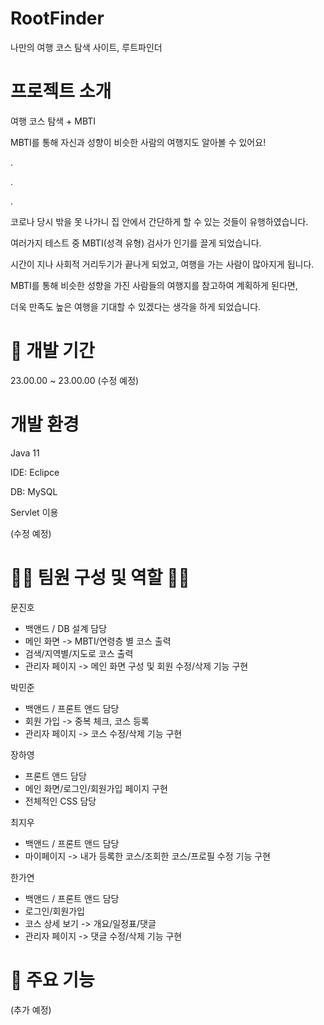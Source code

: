 # RootFinder 
나만의 여행 코스 탐색 사이트, 루트파인더

# 프로젝트 소개 
여행 코스 탐색 + MBTI


MBTI를 통해 자신과 성향이 비슷한 사람의 여행지도 알아볼 수 있어요!


.


.


.


코로나 당시 밖을 못 나가니 집 안에서 간단하게 할 수 있는 것들이 유행하였습니다.


여러가지 테스트 중 MBTI(성격 유형) 검사가 인기를 끌게 되었습니다.


시간이 지나 사회적 거리두기가 끝나게 되었고, 여행을 가는 사람이 많아지게 됩니다.


MBTI를 통해 비슷한 성향을 가진 사람들의 여행지를 참고하여 계획하게 된다면, 


더욱 만족도 높은 여행을 기대할 수 있겠다는 생각을 하게 되었습니다.

# 📆 개발 기간
23.00.00 ~ 23.00.00 (수정 예정)

# 개발 환경
Java 11


IDE: Eclipce


DB: MySQL


Servlet 이용


(수정 예정)

# 👩‍💻 팀원 구성 및 역할 👨‍💻
문진호
- 백앤드 / DB 설계 담당
- 메인 화면 -> MBTI/연령층 별 코스 출력
- 검색/지역별/지도로 코스 출력
- 관리자 페이지 -> 메인 화면 구성 및 회원 수정/삭제 기능 구현

박민준
- 백앤드 / 프론트 앤드 담당
- 회원 가입 -> 중복 체크, 코스 등록
- 관리자 페이지 -> 코스 수정/삭제 기능 구현

장하영
- 프론트 앤드 담당
- 메인 화면/로그인/회원가입 페이지 구현
- 전체적인 CSS 담당

최지우
- 백앤드 / 프론트 앤드 담당
- 마이페이지 -> 내가 등록한 코스/조회한 코스/프로필 수정 기능 구현

한가연
- 백앤드 / 프론트 앤드 담당
- 로그인/회원가입
- 코스 상세 보기 -> 개요/일정표/댓글
- 관리자 페이지 -> 댓글 수정/삭제 기능 구현

# 📌 주요 기능
(추가 예정)

